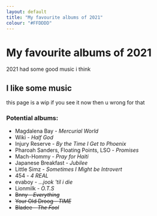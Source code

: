 ```yaml
---
layout: default
title: "My favourite albums of 2021"
colour: "#FFDDDD"
---
```


# My favourite albums of 2021

2021 had some good music i think

## I like some music

this page is a wip if you see it now then u wrong for that

### Potential albums:

- Magdalena Bay - *Mercurial World*
- Wiki - *Half God*
- Injury Reserve - *By the Time I Get to Phoenix*
- Pharoah Sanders, Floating Points, LSO - *Promises*
- Mach-Hommy - *Pray for Haiti*
- Japanese Breakfast - *Jubilee*
- Little Simz - *Sometimes I Might be Introvert*
- 454 - *4 REAL*
- evaboy - *...jook 'til i die*
- Lionmilk - *O.T.S*
- ~~Bnny - *Everything*~~
- ~~Your Old Droog - *TIME*~~
- ~~Bladee - *The Fool*~~
